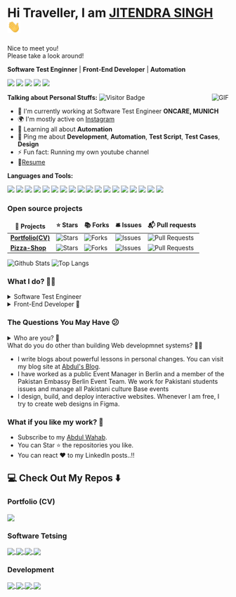 <p>
<h1>Hi Traveller, I am <a href="https://jeetenda.github.io/Portfolio/#/home">JITENDRA SINGH </a><img src="https://raw.githubusercontent.com/ABSphreak/ABSphreak/master/gifs/Hi.gif" width="30px"></h1>


Nice to meet you!<br>
Please take a look around!<br> 

**Software Test Enginner** | **Front-End Developer** | **Automation** 
</p>

<a href="https://www.linkedin.com/in/abdul-wahab-750174103/"><img src="https://github.com/ashutosh1919/ashutosh1919/blob/master/logos/linkedin.png" width="40" /></a>
<a href="https://github.com/AbdulWahab0"><img src="https://github.com/ashutosh1919/ashutosh1919/blob/master/logos/github-logo.png" width="40" /></a>
<a href="mailto:wahab3060@gmail.com"><img src="https://github.com/ashutosh1919/ashutosh1919/blob/master/logos/google-plus.png" width="40" /></a>
<a href="https://twitter.com/Abdul99860802"><img src="https://github.com/ashutosh1919/ashutosh1919/blob/master/logos/twitter.png" width="40" /></a>
<a href="https://twitter.com/Abdul99860802"><img src="https://github.com/ashutosh1919/ashutosh1919/blob/master/logos/instagram.png" width="40" /></a>





  <img align="right" alt="GIF" src="https://media.giphy.com/media/SWoSkN6DxTszqIKEqv/giphy.gif" />
  
**Talking about Personal Stuffs:** ![Visitor Badge](https://visitor-badge.laobi.icu/badge?page_id=AbdulWahab0)


- 🏢 I'm currently working at Software Test Engineer  **ONCARE, MUNICH** 
- 🌍 I'm mostly active on [Instagram](https://www.instagram.com/abdul_wahab099/)
- 🌱 Learning all about **Automation**
- 💬 Ping me about **Development**, **Automation**, **Test Script**, **Test Cases**, **Design**
- ⚡️ Fun fact: Running my own youtube channel 
- 📝[Resume](https://drive.google.com/file/d/1irNsysNoeBUD4Rn2LPq3g92ndSU4uiXT/view)

**Languages and Tools:**  
<p>
<img src="https://img.shields.io/badge/-CSS3-1572B6?style=flat-square&logo=css3" />
<img src="https://img.shields.io/badge/-Bootstrap-563D7C?style=flat-square&logo=bootstrap"/>
<img src="https://img.shields.io/badge/-JavaScript-yellow?style=flat-square&logo=javascript&logoColor=white&color=yellow"/>
<img src="https://img.shields.io/badge/-TypeScript-007ACC?style=flat-square&logo=typescript"/>
<img src="https://img.shields.io/badge/-node.js-green?&style=flat-square&logo=node.js&logoColor=white"/>
<img src="https://img.shields.io/badge/-MongoDB-black?style=flat-square&logo=mongodb"/>
<img src="https://img.shields.io/badge/-java-E34A86?style=flat-square&logo=java" />
<img src="https://img.shields.io/badge/-Heroku-430098?style=flat-square&logo=heroku"/>
<img src="https://img.shields.io/badge/-GitLab-FCA121?style=flat-square&logo=gitlab"/>
<img src="https://img.shields.io/badge/-Git-black?style=flat-square&logo=git"/>
<img src="https://img.shields.io/badge/-JIRA-blue?style=flat-square&logo=jira"/>
<img src="https://img.shields.io/badge/-Visual Studio Code-007ACC?style=flat-square&logo=visualstudiocode"/>
<img src="https://img.shields.io/badge/-Confuence-172B4D?style=flat-square&logo=confluence"/>
<img src="https://img.shields.io/badge/-Jenkins-black?style=flat-square&logo=Jenkins&"/>
<img src="https://img.shields.io/badge/-Postman-black?style=flat-square&logo=Postman"/>
<img src="https://img.shields.io/badge/-Cypress-grey?&style=flat-square&logo=cypress&color=grey" />
<img src="https://img.shields.io/badge/-Selenium-green?&style=flat-square&logo=selenium&color=green" />
<img src="https://img.shields.io/badge/-Cucumber-green?&style=flat-square&logo=selenium&color=success" />
	</p>

<h3>Open source projects</h3>
<table>
  <thead align="center">
    <tr border: none;>
      <td><b>🎁 Projects</b></td>
      <td><b>⭐ Stars</b></td>
      <td><b>📚 Forks</b></td>
      <td><b>🛎 Issues</b></td>
      <td><b>📬 Pull requests</b></td>
    </tr>
  </thead>
  <tbody>
    <tr>
      <td><a href="https://github.com/AbdulWahab0/abdul.wahab"><b>Portfolio(CV)</b></a></td>
      <td><img alt="Stars" src="https://img.shields.io/github/stars/AbdulWahab0/abdul.wahab?style=flat-square&labelColor=343b41"/></td>
      <td><img alt="Forks" src="https://img.shields.io/github/forks/AbdulWahab0/abdul.wahab?style=flat-square&labelColor=343b41"/></td>
      <td><img alt="Issues" src="https://img.shields.io/github/issues/AbdulWahab0/abdul.wahab?style=flat-square&labelColor=343b41"/></td>
      <td><img alt="Pull Requests" src="https://img.shields.io/github/issues-pr/AbdulWahab0/abdul.wahab?style=flat-square&labelColor=343b41"/></td>
    </tr>
	  <tr>
      <td><a href="https://github.com/AbdulWahab0/Pizza-Shop"><b>Pizza-Shop</b></a></td>
      <td><img alt="Stars" src="https://img.shields.io/github/stars/AbdulWahab0/Pizza-Shop?style=flat-square&labelColor=343b41"/></td>
      <td><img alt="Forks" src="https://img.shields.io/github/forks/AbdulWahab0/Pizza-Shop?style=flat-square&labelColor=343b41"/></td>
      <td><img alt="Issues" src="https://img.shields.io/github/issues/AbdulWahab0/Pizza-Shop?style=flat-square&labelColor=343b41"/></td>
      <td><img alt="Pull Requests" src="https://img.shields.io/github/issues-pr/AbdulWahab0/Pizza-Shop?style=flat-square&labelColor=343b41"/></td>
    </tr>
  </tbody>
</table>

![Github Stats](https://github-readme-stats.vercel.app/api?username=AbdulWahab0&count_private=true&show_icons=true&include_all_commits=true&theme=vue  )
![Top Langs](https://github-readme-stats.vercel.app/api/top-langs/?username=AbdulWahab0&hide=TeX&layout=compact&theme=vue  )

<h3>What I do? 👨‍💻</h3>
<details>
<summary>Software Test Engineer</summary>
</details>
<details>
<summary>Front-End Developer 🍥 </summary>
</details>
<h3>The Questions You May Have 😕</h3>
<details>
  <summary>Who are you? 👨</summary>
  <pre>
  A highly organized, dynamic and enthusiastic Freshly Graduated Master in Computer Science and IT professional with 1.5 year of experience in web development with Testing and technology support with a strong emphasis on frontend Technologies and some Backend Technologies.Detailed oriented with strong problem-solving, work ethics, communication, interpersonal and teamwork skill..<br>
  My name describes my qualities,
  A: Active Learner
  B: Bashful (Shy )
  D: Developer
  U: Unique
  L: Active Lisner
  </pre>
</details>

<summary>What do you do other than building Web developmnet systems? 💁‍♂️</summary>
  <ul>
    <li>I write blogs about powerful lessons in personal changes. You can visit my blog site at <a href="https://www.linkedin.com/pulse/data-scientist-sexiest-job-21st-century-abdul-wahab/?articleId=6326891767505526785#comments-6326891767505526785&trk=public_profile-settings_article_view">Abdul's Blog</a>.</li>
    <li>I have worked as a public Event Manager in Berlin and a member of the Pakistan Embassy Berlin Event Team. We work for Pakistani students issues and manage all Pakistani culture Base events</li>
    <li>I design, build, and deploy interactive websites. Whenever I am free, I try to create web designs in Figma.</li>
  </ul>
</details>

<h3>What if you like my work? 🤩</h3>
<ul>
  <li>Subscribe to my <a href="https://www.youtube.com/channel/UCSkIVijkVpnUfbBXQnLDQRw">Abdul Wahab</a>.</li>
  <li>You can Star ⭐ the repositories you like.</li>
  <li>You can react ❤️ to my LinkedIn posts..!!</li>
</ul>



<h2>💻 Check Out My Repos ⬇️ </h2>
<h3>Portfolio (CV)</h3>
<a href="https://github.com/AbdulWahab0/abdul.wahab">
  <img align="center" src="https://github-readme-stats.vercel.app/api/pin/?username=AbdulWahab0&repo=abdul.wahab&theme=vue  " />
</a>

<h3>Software Tetsing </h3>
<a href="https://github.com/AbdulWahab0/Cypress-E-Commerce-Website">
  <img align="center" src="https://github-readme-stats.vercel.app/api/pin/?username=AbdulWahab0&repo=Cypress-E-Commerce-Website&theme=vue  " />
</a>
<a href="https://github.com/AbdulWahab0/Cypres_RestApi_Automation">
  <img align="center" src="https://github-readme-stats.vercel.app/api/pin/?username=AbdulWahab0&repo=Cypres_RestApi_Automation&theme=vue  " />
</a>
<a href="https://github.com/AbdulWahab0/Cypress-E-Commerce-Website">
  <img align="center" src="https://github-readme-stats.vercel.app/api/pin/?username=AbdulWahab0&repo=Cypress_Signup_Form&theme=vue  " />
</a>
<a href="https://github.com/AbdulWahab0/Wunderflats-Automation_Project">
  <img align="center" src="https://github-readme-stats.vercel.app/api/pin/?username=AbdulWahab0&repo=Wunderflats-Automation_Project&theme=vue  " />
</a>





<h3>Development </h3>
<a href="https://github.com/AbdulWahab0/Pizza-Shop">
  <img align="center" src="https://github-readme-stats.vercel.app/api/pin/?username=AbdulWahab0&repo=Pizza-Shop&theme=vue  " />
</a>

<a href="https://github.com/AbdulWahab0/corona_tracker">
  <img align="center" src="https://github-readme-stats.vercel.app/api/pin/?username=AbdulWahab0&repo=corona_tracker&theme=vue  " />
</a>
<a href="https://github.com/AbdulWahab0/Movies-App-React">
  <img align="center" src="https://github-readme-stats.vercel.app/api/pin/?username=AbdulWahab0&repo=corona_tracker&theme=vue  " />
</a>
<a href="https://github.com/AbdulWahab0/Youtube-Clone-React">
  <img align="center" src="https://github-readme-stats.vercel.app/api/pin/?username=AbdulWahab0&repo=Youtube-Clone-React&theme=vue  " />
</a>
